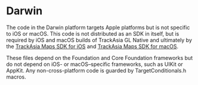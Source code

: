 # Darwin

The code in the Darwin platform targets Apple platforms but is not specific
to iOS or macOS. This code is not distributed as an SDK in itself, but is required
by iOS and macOS builds of TrackAsia GL Native and ultimately by the
[TrackAsia Maps SDK for iOS](https://github.com/trackasia/trackasia-gl-native/tree/main/platform/ios)
and [TrackAsia Maps SDK for macOS](https://github.com/trackasia/trackasia-gl-native/tree/main/platform/macos).

These files depend on the Foundation and Core Foundation frameworks but do not
depend on iOS- or macOS–specific frameworks, such as UIKit or AppKit. Any
non-cross-platform code is guarded by TargetConditionals.h macros.

